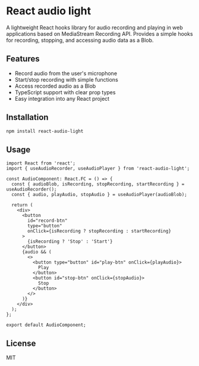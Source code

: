 # React audio light

A lightweight React hooks library for audio recording and playing in web applications based on MediaStream Recording API. Provides a simple hooks for recording, stopping, and accessing audio data as a Blob.

## Features
- Record audio from the user's microphone
- Start/stop recording with simple functions
- Access recorded audio as a Blob
- TypeScript support with clear prop types
- Easy integration into any React project

## Installation

```bash
npm install react-audio-light
```

## Usage

```tsx
import React from 'react';
import { useAudioRecorder, useAudioPlayer } from 'react-audio-light';

const AudioComponent: React.FC = () => {
  const { audioBlob, isRecording, stopRecording, startRecording } = useAudioRecorder();
  const { audio, playAudio, stopAudio } = useAudioPlayer(audioBlob);

  return (
    <div>
      <button
        id="record-btn"
        type="button"
        onClick={isRecording ? stopRecording : startRecording}
      >
        {isRecording ? 'Stop' : 'Start'}
      </button>
      {audio && (
        <>
          <button type="button" id="play-btn" onClick={playAudio}>
            Play
          </button>
          <button id="stop-btn" onClick={stopAudio}>
            Stop
          </button>
        </>
      )}
    </div>
  );
};

export default AudioComponent;
```

## License

MIT
